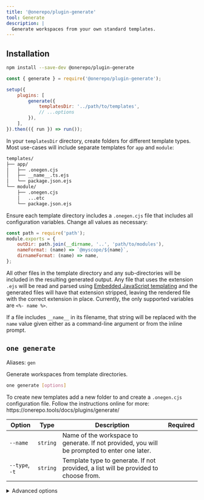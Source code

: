 ```yaml
---
title: '@onerepo/plugin-generate'
tool: Generate
description: |
  Generate workspaces from your own standard templates.
---
```


## Installation

```sh
npm install --save-dev @onerepo/plugin-generate
```

```js {1,5-8}
const { generate } = require('@onerepo/plugin-generate');

setup({
	plugins: [
		generate({
			templatesDir: '../path/to/templates',
			// ...options
		}),
	],
}).then(({ run }) => run());
```

In your `templatesDir` directory, create folders for different template types. Most use-cases will include separate templates for `app` and `module`:

```txt
templates/
├── app/
│   ├── .onegen.cjs
│   ├── __name__.ts.ejs
│   └── package.json.ejs
└── module/
    ├── .onegen.cjs
    │   ...etc
    └── package.json.ejs
```

Ensure each template directory includes a `.onegen.cjs` file that includes all configuration variables. Change all values as necessary:

```js title="templates/module/.onegen.cjs"
const path = require('path');
module.exports = {
	outDir: path.join(__dirname, '..', 'path/to/modules'),
	nameFormat: (name) => `@myscope/${name}`,
	dirnameFormat: (name) => name,
};
```

All other files in the template directory and any sub-directories will be included in the resulting generated output. Any file that uses the extension `.ejs` will be read and parsed using [Embedded JavaScript templating](https://ejs.co/) and the generated files will have that extension stripped, leaving the rendered file with the correct extension in place. Currently, the only supported variables are `<%- name %>`.

If a file includes `__name__` in its filename, that string will be replaced with the `name` value given either as a command-line argument or from the inline prompt.

<!-- start-auto-generated-from-cli-generate -->

## `one generate`

Aliases: `gen`

Generate workspaces from template directories.

```sh
one generate [options]
```

To create new templates add a new folder to and create a `.onegen.cjs` configuration file. Follow the instructions online for more: https\://onerepo.tools/docs/plugins/generate/

| Option         | Type     | Description                                                                                  | Required |
| -------------- | -------- | -------------------------------------------------------------------------------------------- | -------- |
| `--name`       | `string` | Name of the workspace to generate. If not provided, you will be prompted to enter one later. |          |
| `--type`, `-t` | `string` | Template type to generate. If not provided, a list will be provided to choose from.          |          |

<details>

<summary>Advanced options</summary>

| Option            | Type     | Description           | Required |
| ----------------- | -------- | --------------------- | -------- |
| `--templates-dir` | `string` | Path to the templates | ✅       |

</details>

<!-- end-auto-generated-from-cli-generate -->

